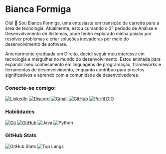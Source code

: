 # Bianca Formiga

Olá! 👋 Sou Bianca Formiga, uma entusiasta em transição de carreira para a área de tecnologia. Atualmente, estou cursando o 3º período de Análise e Desenvolvimento de Sistemas, onde tenho explorado minha paixão por resolver problemas e criar soluções inovadoras por meio do desenvolvimento de software.

Anteriormente graduada em Direito, decidi seguir meu interesse em tecnologia e mergulhar no mundo do desenvolvimento. Estou animada para expandir meu conhecimento em linguagens de programação, frameworks e ferramentas de desenvolvimento, enquanto contribuo para projetos significativos e aprendo com a comunidade de desenvolvedores.

###  Conecte-se comigo:

[![LinkedIn](https://img.shields.io/badge/LinkedIn-0077B5?style=for-the-badge&logo=linkedin&logoColor=white)](https://www.linkedin.com/in/bianca-farias-3a662525a/) 
[![Discord](https://img.shields.io/badge/Discord-7289DA?style=for-the-badge&logo=discord&logoColor=white)](https://discord.com/channels/biancaformiga/)
[![Gmail](https://img.shields.io/badge/Gmail-333333?style=for-the-badge&logo=gmail&logoColor=red)](mailto:biancaformigaads@gmail.com)
[![GitHub](https://img.shields.io/badge/GitHub-100000?style=for-the-badge&logo=github&logoColor=white)](https://github.com/BiancaFormiga)
[![Perfil DIO](https://img.shields.io/badge/-Meu%20Perfil%20na%20DIO-30A3DC?style=for-the-badge)](https://web.dio.me/users/biancacformiga/)

### Habilidades

[![Git](https://img.shields.io/badge/Git-000?style=for-the-badge&logo=git&logoColor=E94D5F)](https://git-scm.com/doc)
[![GitHub](https://img.shields.io/badge/GitHub-000?style=for-the-badge&logo=github&logoColor=30A3DC)](https://docs.github.com/)
![Java](https://img.shields.io/badge/java-%23ED8B00.svg?style=for-the-badge&logo=openjdk&logoColor=white)
![Python](https://img.shields.io/badge/python-3670A0?style=for-the-badge&logo=python&logoColor=ffdd54)

### GitHub Stats

![GitHub Stats](https://github-readme-stats.vercel.app/api?username=BiancaFormiga&theme=transparent&bg_color=000&border_color=30A3DC&show_icons=true&icon_color=30A3DC&title_color=E94D5F&text_color=FFF)
![Top Langs](https://github-readme-stats-git-masterrstaa-rickstaa.vercel.app/api/top-langs/?username=BiancaFormiga&layout=compact&bg_color=000&border_color=30A3DC&title_color=E94D5F&text_color=FFF)
